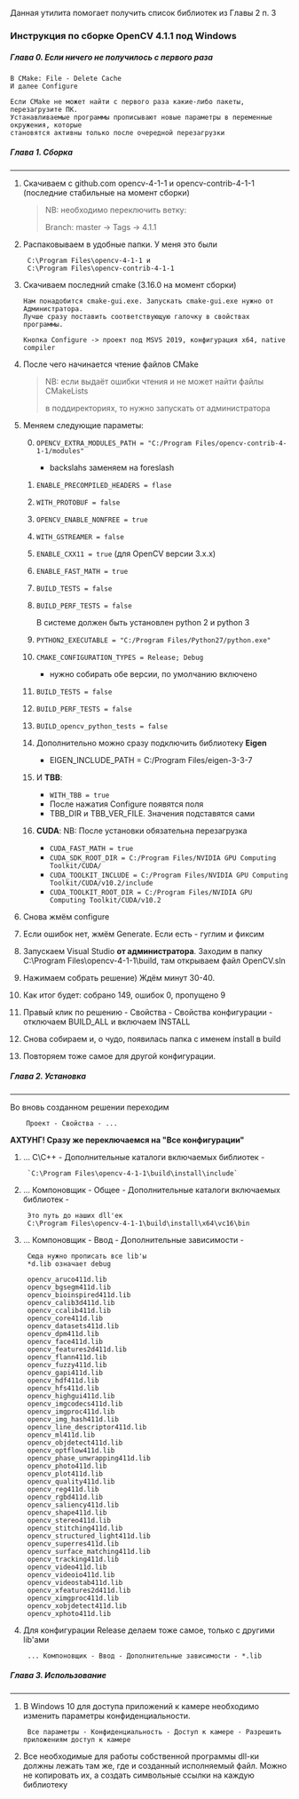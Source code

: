 Данная утилита помогает получить список библиотек из Главы 2 п. 3

### Инструкция по сборке OpenCV 4.1.1 под Windows

##### Глава 0. Если ничего не получилось с первого раза

    В CMake: File - Delete Cache
    И далее Configure

    Если CMake не может найти с первого раза какие-либо пакеты, перезагрузите ПК.
    Устанавливаемые программы прописывают новые параметры в переменные окружения, которые
    становятся активны только после очередной перезагрузки
    
##### Глава 1. Сборка
***
1. Скачиваем с github.com opencv-4-1-1 и opencv-contrib-4-1-1 (последние стабильные на момент сборки)

    > NB: необходимо переключить ветку:
    >
    > Branch: master -> Tags -> 4.1.1

2. Распаковываем в удобные папки. У меня это были 

        C:\Program Files\opencv-4-1-1 и 
        C:\Program Files\opencv-contrib-4-1-1

3. Скачиваем последний cmake (3.16.0 на момент сборки)

       Нам понадобится cmake-gui.exe. Запускать cmake-gui.exe нужно от Администратора. 
       Лучше сразу поставить соответствующую галочку в свойствах программы.
       
       Кнопка Configure -> проект под MSVS 2019, конфигурация х64, native compiler
	
4. После чего начинается чтение файлов CMake

    > NB: если выдаёт ошибки чтения и не может найти файлы CMakeLists 
    > 
    > в поддиректориях, то нужно запускать от администратора    
    
5. Меняем следующие параметы:

    0. `OPENCV_EXTRA_MODULES_PATH = "C:/Program Files/opencv-contrib-4-1-1/modules"`
        - backslahs заменяем на foreslash
            
	0. `ENABLE_PRECOMPILED_HEADERS = flase`
	0. `WITH_PROTOBUF = false`
	0. `OPENCV_ENABLE_NONFREE = true`
	0. `WITH_GSTREAMER = false`
	0. `ENABLE_CXX11 = true` (для OpenCV версии 3.х.х)
	0. `ENABLE_FAST_MATH = true`
	0. `BUILD_TESTS = false`
	0. `BUILD_PERF_TESTS = false`   
	
        В системе должен быть установлен python 2 и python 3
	
	0. `PYTHON2_EXECUTABLE = "C:/Program Files/Python27/python.exe"`
	0. `CMAKE_CONFIGURATION_TYPES = Release; Debug`

	    - нужно собирать обе версии, по умолчанию включено
	    
	0. `BUILD_TESTS = false`
	0. `BUILD_PERF_TESTS = false`
	0. `BUILD_opencv_python_tests = false`
	0. Дополнительно можно сразу подключить библиотеку **Eigen**
	    - EIGEN_INCLUDE_PATH = C:/Program Files/eigen-3-3-7
	   
	0. И **TBB**:
	    
        - `WITH_TBB = true`
        - После нажатия Configure появятся поля
        - TBB_DIR и TBB_VER_FILE. Значения подставятся сами
	    
	0. **CUDA**:
	NB: После установки обязательна перезагрузка

        - `CUDA_FAST_MATH = true`
        - `CUDA_SDK_ROOT_DIR = C:/Program Files/NVIDIA GPU Computing Toolkit/CUDA/`
        - `CUDA_TOOLKIT_INCLUDE = C:/Program Files/NVIDIA GPU Computing Toolkit/CUDA/v10.2/include`
        - `CUDA_TOOLKIT_ROOT_DIR = C:/Program Files/NVIDIA GPU Computing Toolkit/CUDA/v10.2`

	
6. Снова жмём configure
7. Если ошибок нет, жмём Generate. Если есть - гуглим и фиксим
8. Запускаем Visual Studio **от администратора**. Заходим в папку C:\Program Files\opencv-4-1-1\build,
там открываем файл OpenCV.sln

9. Нажимаем собрать решение) Ждём минут 30-40.
10. Как итог будет: собрано 149, ошибок 0, пропущено 9
11. Правый клик по решению - Свойства - Свойства конфигурации - отключаем BUILD_ALL и включаем INSTALL
12. Снова собираем и, о чудо, появилась папка с именем install в build
13. Повторяем тоже самое для другой конфигурации.

##### Глава 2. Установка
***

Во вновь созданном решении переходим

        Проект - Свойства - ...
        
   **АХТУНГ! Сразу же переключаемся на "Все конфигурации"** 
        
1. ... С\С++ - Дополнительные каталоги включаемых библиотек -
 
        `C:\Program Files\opencv-4-1-1\build\install\include` 

2. ... Компоновщик - Общее - Дополнительные каталоги включаемых библиотек -

        Это путь до наших dll'ек
        C:\Program Files\opencv-4-1-1\build\install\x64\vc16\bin
        
3. ... Компоновщик - Ввод - Дополнительные зависимости -

        Сюда нужно прописать все lib'ы
        *d.lib означает debug
        
        opencv_aruco411d.lib
        opencv_bgsegm411d.lib
        opencv_bioinspired411d.lib
        opencv_calib3d411d.lib
        opencv_ccalib411d.lib
        opencv_core411d.lib
        opencv_datasets411d.lib
        opencv_dpm411d.lib
        opencv_face411d.lib
        opencv_features2d411d.lib
        opencv_flann411d.lib
        opencv_fuzzy411d.lib
        opencv_gapi411d.lib
        opencv_hdf411d.lib
        opencv_hfs411d.lib
        opencv_highgui411d.lib
        opencv_imgcodecs411d.lib
        opencv_imgproc411d.lib
        opencv_img_hash411d.lib
        opencv_line_descriptor411d.lib
        opencv_ml411d.lib
        opencv_objdetect411d.lib
        opencv_optflow411d.lib
        opencv_phase_unwrapping411d.lib
        opencv_photo411d.lib
        opencv_plot411d.lib
        opencv_quality411d.lib
        opencv_reg411d.lib
        opencv_rgbd411d.lib
        opencv_saliency411d.lib
        opencv_shape411d.lib
        opencv_stereo411d.lib
        opencv_stitching411d.lib
        opencv_structured_light411d.lib
        opencv_superres411d.lib
        opencv_surface_matching411d.lib
        opencv_tracking411d.lib
        opencv_video411d.lib
        opencv_videoio411d.lib
        opencv_videostab411d.lib
        opencv_xfeatures2d411d.lib
        opencv_ximgproc411d.lib
        opencv_xobjdetect411d.lib
        opencv_xphoto411d.lib
        
4. Для конфигурации Release делаем тоже самое, только с другими lib'ами
 
        ... Компоновщик - Ввод - Дополнительные зависимости - *.lib

##### Глава 3. Использование
***
   
1. В Windows 10 для доступа приложений к камере необходимо изменить параметры конфиденциальности.
    
        Все параметры - Конфиденциальность - Доступ к камере - Разрешить приложениям доступ к камере
        
2.  Все необходимые для работы собственной программы dll-ки должны лежать там же, где и созданный исполняемый файл.
Можно не копировать их, а создать символьные ссылки на каждую библиотеку